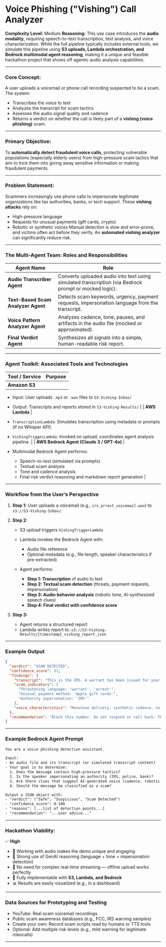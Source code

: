 # Voice Phishing ("Vishing") Call Analyzer

**Complexity Level:** Medium
**Reasoning:** This use case introduces the **audio modality**, requiring speech-to-text transcription, text analysis, and voice characterization. While the full pipeline typically includes external tools, we simulate this pipeline using **S3 uploads, Lambda orchestration, and Bedrock multimodal agent reasoning**, making it a unique and feasible hackathon project that shows off agentic audio analysis capabilities.

---

### **Core Concept:**

A user uploads a voicemail or phone call recording suspected to be a scam. The system:

* Transcribes the voice to text
* Analyzes the transcript for scam tactics
* Assesses the audio signal quality and cadence
* Returns a verdict on whether the call is likely part of a **vishing (voice phishing)** scam.

---

### **Primary Objective:**

To **automatically detect fraudulent voice calls**, protecting vulnerable populations (especially elderly users) from high-pressure scam tactics that aim to trick them into giving away sensitive information or making fraudulent payments.

---

### **Problem Statement:**

Scammers increasingly use phone calls to impersonate legitimate organizations like tax authorities, banks, or tech support. These **vishing attacks** rely on:

* High-pressure language
* Requests for unusual payments (gift cards, crypto)
* Robotic or synthetic voices
  Manual detection is slow and error-prone, and victims often act before they verify. An **automated vishing analyzer** can significantly reduce risk.

---

### **The Multi-Agent Team: Roles and Responsibilities**

| Agent Name                         | Role                                                                                                  |
| ---------------------------------- | ----------------------------------------------------------------------------------------------------- |
| **Audio Transcriber Agent**        | Converts uploaded audio into text using simulated transcription (via Bedrock prompt or mocked logic). |
| **Text-Based Scam Analyzer Agent** | Detects scam keywords, urgency, payment requests, impersonation language from the transcript.         |
| **Voice Pattern Analyzer Agent**   | Analyzes cadence, tone, pauses, and artifacts in the audio file (mocked or approximated).             |
| **Final Verdict Agent**            | Synthesizes all signals into a simple, human-readable risk report.                                    |

---

### **Agent Toolkit: Associated Tools and Technologies**

| Tool / Service | Purpose |
| -------------- | ------- |
| **Amazon S3**  |         |

* Input: User uploads `.mp3` or `.wav` files to `S3-Vishing-Inbox/`
* Output: Transcripts and reports stored in `S3-Vishing-Results/` |
  \| **AWS Lambda** |
* `TranscriptionLambda`: Simulates transcription using metadata or prompts (if no Whisper API).
* `VishingTriggerLambda`: Invoked on upload; coordinates agent analysis pipeline. |
  \| **AWS Bedrock Agent (Claude 3 / GPT-4o)** |
* Multimodal Bedrock Agent performs:

  * Speech-to-text (simulated via prompts)
  * Textual scam analysis
  * Tone and cadence analysis
  * Final risk verdict reasoning and markdown report generation |

---

### **Workflow from the User’s Perspective**

1. **Step 1:** User uploads a voicemail (e.g., `irs_arrest_voicemail.wav`) to `s3://S3-Vishing-Inbox/`.

2. **Step 2:**

   * S3 upload triggers `VishingTriggerLambda`
   * Lambda invokes the Bedrock Agent with:

     * Audio file reference
     * Optional metadata (e.g., file length, speaker characteristics if pre-extracted)
   * Agent performs:

     * **Step 1: Transcription** of audio to text
     * **Step 2: Textual scam detection** (threats, payment requests, impersonation)
     * **Step 3: Audio behavior analysis** (robotic tone, AI-synthesized speech clues)
     * **Step 4: Final verdict with confidence score**

3. **Step 3:**

   * Agent returns a structured report
   * Lambda writes report to: `s3://S3-Vishing-Results/{timestamp}_vishing_report.json`

---

### **Example Output**

```json
{
  "verdict": "SCAM DETECTED",
  "confidence_score": 93,
  "findings": {
    "transcript": "This is the IRS. A warrant has been issued for your arrest. Pay using Apple gift cards.",
    "scam_indicators": [
      "Threatening language: 'warrant', 'arrest'",
      "Unusual payment method: 'Apple gift cards'",
      "Authority impersonation: 'IRS'"
    ],
    "voice_characteristics": "Monotone delivery, synthetic cadence, no natural pauses — likely AI-generated"
  },
  "recommendation": "Block this number. Do not respond or call back. This is a known IRS impersonation tactic."
}
```

---

### **Example Bedrock Agent Prompt**

```txt
You are a voice phishing detection assistant.

Input:
- An audio file and its transcript (or simulated transcript content)
- Your goal is to determine:
  1. Does the message contain high-pressure tactics?
  2. Is the speaker impersonating an authority (IRS, police, bank)?
  3. Are there clues that suggest AI-generated voice (cadence, robotic tone)?
  4. Should the message be classified as a scam?

Output a JSON object with:
- "verdict": ("Safe", "Suspicious", "Scam Detected")
- "confidence_score": 0-100
- "reasons": [...list of detection points...]
- "recommendation": "...user advice..."
```

---

### **Hackathon Viability:**

✅ **High**

* 🎤 Working with audio makes the demo unique and engaging
* 🧠 Strong use of GenAI reasoning (language + tone + impersonation detection)
* 📁 No need for complex real-time streaming — offline upload works perfectly
* 🧱 Fully implementable with **S3, Lambda, and Bedrock**
* 📊 Results are easily visualized (e.g., in a dashboard)

---

### **Data Sources for Prototyping and Testing**

* YouTube: Real scam voicemail recordings
* Public scam awareness databases (e.g., FCC, IRS warning samples)
* Create your own: Record scam scripts read by humans or TTS tools
* Optional: Add multiple risk levels (e.g., mild warning for legitimate robocalls)

---

